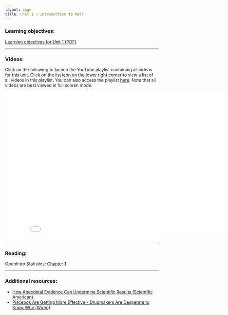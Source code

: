 ```yaml
---
layout: page
title: Unit 1 - Introduction to data
---
```


### Learning objectives:

[Learning objectives for Unit 1 (PDF)](learn_obj/LO_Unit1_IntroToData.pdf)

* * *

### Videos:

Click on the following to launch the YouTube playlist containing all videos for this unit. Click on the list icon on the lower right corner to view a list of all videos in this playlist. You can also access the playlist [here](http://www.youtube.com/playlist?list=PLuuxayvVwgq1qp5CCOqgw1Klm0aRi2NY-). Note that all videos are best viewed in full screen mode.

<iframe width="853" height="480" src="//www.youtube.com/embed/videoseries?list=PLuuxayvVwgq1qp5CCOqgw1Klm0aRi2NY-" frameborder="0" allowfullscreen></iframe>

* * *

### Reading:

OpenIntro Statistics: [Chapter 1](http://www.openintro.org/download.php?file=os2_01)

* * *

### Additional resources:

* [How Anecdotal Evidence Can Undermine Scientific Results (Scientific American)](http://www.scientificamerican.com/article/how-anecdotal-evidence-can-undermine-scientific-results)
* [Placebos Are Getting More Effective - Drugmakers Are Desperate to Know Why (Wired)](http://archive.wired.com/medtech/drugs/magazine/17-09/ff_placebo_effect?currentPage=all)